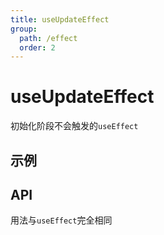 ```yaml
---
title: useUpdateEffect
group:
  path: /effect
  order: 2
---
```


# useUpdateEffect

初始化阶段不会触发的`useEffect`

## 示例

<code src="./useUpdateEffect.demo.tsx"></code>

## API

用法与`useEffect`完全相同
